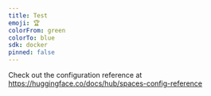 ```yaml
---
title: Test
emoji: 🏆
colorFrom: green
colorTo: blue
sdk: docker
pinned: false
---
```


Check out the configuration reference at https://huggingface.co/docs/hub/spaces-config-reference
